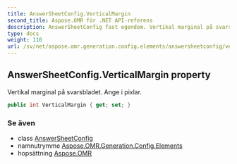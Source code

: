 ```yaml
---
title: AnswerSheetConfig.VerticalMargin
second_title: Aspose.OMR för .NET API-referens
description: AnswerSheetConfig fast egendom. Vertikal marginal på svarsbladet. Ange i pixlar.
type: docs
weight: 110
url: /sv/net/aspose.omr.generation.config.elements/answersheetconfig/verticalmargin/
---
```

## AnswerSheetConfig.VerticalMargin property

Vertikal marginal på svarsbladet. Ange i pixlar.

```csharp
public int VerticalMargin { get; set; }
```

### Se även

* class [AnswerSheetConfig](../)
* namnutrymme [Aspose.OMR.Generation.Config.Elements](../../answersheetconfig/)
* hopsättning [Aspose.OMR](../../../)


